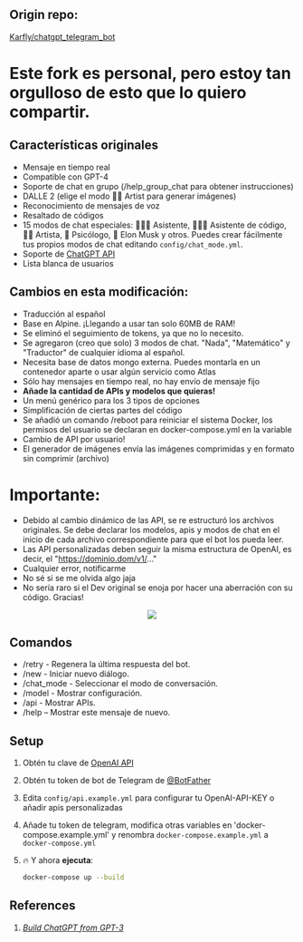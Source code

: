 ## Origin repo:
<a href="https://github.com/karfly/chatgpt_telegram_bot" alt="Karfly/chatgpt_telegram_bot">Karfly/chatgpt_telegram_bot</a>

# Este fork es personal, pero estoy tan orgulloso de esto que lo quiero compartir.

## Características originales
- Mensaje en tiempo real
- Compatible con GPT-4
- Soporte de chat en grupo (/help_group_chat para obtener instrucciones)
- DALLE 2 (elige el modo 👩‍🎨 Artist para generar imágenes)
- Reconocimiento de mensajes de voz
- Resaltado de códigos
- 15 modos de chat especiales: 👩🏼‍🎓 Asistente, 👩🏼‍💻 Asistente de código, 👩‍🎨 Artista, 🧠 Psicólogo, 🚀 Elon Musk y otros. Puedes crear fácilmente tus propios modos de chat editando `config/chat_mode.yml`.
- Soporte de [ChatGPT API](https://platform.openai.com/docs/guides/chat/introduction)
- Lista blanca de usuarios

## Cambios en esta modificación:
- Traducción al español
- Base en Alpine. ¡Llegando a usar tan solo 60MB de RAM!
- Se eliminó el seguimiento de tokens, ya que no lo necesito.
- Se agregaron (creo que solo) 3 modos de chat. "Nada", "Matemático" y "Traductor" de cualquier idioma al español.
- Necesita base de datos mongo externa. Puedes montarla en un contenedor aparte o usar algún servicio como Atlas
- Sólo hay mensajes en tiempo real, no hay envío de mensaje fijo
- **Añade la cantidad de APIs y modelos que quieras!**
- Un menú genérico para los 3 tipos de opciones
- Simplificación de ciertas partes del código
- Se añadió un comando /reboot para reiniciar el sistema Docker, los permisos del usuario se declaran en docker-compose.yml en la variable 
- Cambio de API por usuario!
- El generador de imágenes envía las imágenes comprimidas y en formato sin comprimir (archivo) 

# Importante:
- Debido al cambio dinámico de las API, se re estructuró los archivos originales. Se debe declarar los modelos, apis y modos de chat en el inicio de cada archivo correspondiente para que el bot los pueda leer.
- Las API personalizadas deben seguir la misma estructura de OpenAI, es decir, el "https://dominio.dom/v1/..."
- Cualquier error, notificarme
- No sé si se me olvida algo jaja
- No sería raro si el Dev original se enoja por hacer una aberración con su código. Gracias!


<p align="center">
  <img src="https://media.giphy.com/media/v1.Y2lkPTc5MGI3NjExYmM2ZWVjY2M4NWQ3ZThkYmQ3MDhmMTEzZGUwOGFmOThlMDIzZGM4YiZjdD1n/unx907h7GSiLAugzVX/giphy.gif" />
</p>

## Comandos
- /retry - Regenera la última respuesta del bot.
- /new - Iniciar nuevo diálogo.
- /chat_mode - Seleccionar el modo de conversación.
- /model - Mostrar configuración.
- /api - Mostrar APIs.
- /help – Mostrar este mensaje de nuevo.

## Setup
1. Obtén tu clave de [OpenAI API](https://openai.com/api/)

2. Obtén tu token de bot de Telegram de [@BotFather](https://t.me/BotFather)

3. Edita `config/api.example.yml` para configurar tu OpenAI-API-KEY o añadir apis personalizadas

4. Añade tu token de telegram, modifica otras variables en 'docker-compose.example.yml' y renombra `docker-compose.example.yml` a `docker-compose.yml`

5. 🔥 Y ahora **ejecuta**:
    ```bash
    docker-compose up --build
    ```

## References
1. [*Build ChatGPT from GPT-3*](https://learnprompting.org/docs/applied_prompting/build_chatgpt)
